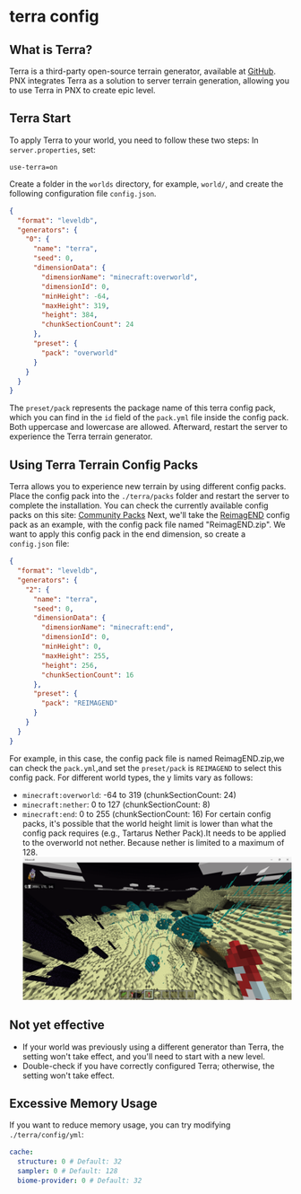 # terra config  

## What is Terra?  
Terra is a third-party open-source terrain generator, available at [GitHub](https://github.com/PolyhedralDev/Terra). PNX integrates Terra as a solution to server terrain generation, allowing you to use Terra in PNX to create epic level.

## Terra Start  
To apply Terra to your world, you need to follow these two steps:
In `server.properties`, set:
```properties
use-terra=on
```
Create a folder in the `worlds` directory, for example, `world/`, and create the following configuration file `config.json`.
```json
{
  "format": "leveldb",
  "generators": {
    "0": {
      "name": "terra",
      "seed": 0,
      "dimensionData": {
        "dimensionName": "minecraft:overworld",
        "dimensionId": 0,
        "minHeight": -64,
        "maxHeight": 319,
        "height": 384,
        "chunkSectionCount": 24
      },
      "preset": {
        "pack": "overworld"
      }
    }
  }
}
```
The `preset/pack` represents the package name of this terra config pack, which you can find in the `id` field of the `pack.yml` file inside the config pack. Both uppercase and lowercase are allowed.
Afterward, restart the server to experience the Terra terrain generator.

## Using Terra Terrain Config Packs
Terra allows you to experience new terrain by using different config packs. Place the config pack into the `./terra/packs` folder and restart the server to complete the installation.
You can check the currently available config packs on this site: [Community Packs](https://terra.polydev.org/config/community-packs.html)
Next, we'll take the [ReimagEND](https://github.com/justaureus/ReimagEND) config pack as an example, with the config pack file named "ReimagEND.zip".
We want to apply this config pack in the end dimension, so create a `config.json` file:
```json
{
  "format": "leveldb",
  "generators": {
    "2": {
      "name": "terra",
      "seed": 0,
      "dimensionData": {
        "dimensionName": "minecraft:end",
        "dimensionId": 0,
        "minHeight": 0,
        "maxHeight": 255,
        "height": 256,
        "chunkSectionCount": 16
      },
      "preset": {
        "pack": "REIMAGEND"
      }
    }
  }
}
```
For example, in this case, the config pack file is named ReimagEND.zip,we can check the `pack.yml`,and set the `preset/pack` is `REIMAGEND` to select this config pack.
For different world types, the y limits vary as follows:
- `minecraft:overworld`:    -64 to 319      (chunkSectionCount: 24)
- `minecraft:nether`:         0 to 127      (chunkSectionCount: 8)
- `minecraft:end`:            0 to 255      (chunkSectionCount: 16)
For certain config packs, it's possible that the world height limit is lower than what the config pack requires (e.g., Tartarus Nether Pack).It needs to be applied to the overworld not nether. Because nether is limited to a maximum of 128.
![REIMAGEND](../image/terra_faq/ReimagEND_min.png)

## Not yet effective
- If your world was previously using a different generator than Terra, the setting won't take effect, and you'll need to start with a new level.
- Double-check if you have correctly configured Terra; otherwise, the setting won't take effect.

## Excessive Memory Usage
If you want to reduce memory usage, you can try modifying `./terra/config/yml`:
```yaml
cache:
  structure: 0 # Default: 32
  sampler: 0 # Default: 128
  biome-provider: 0 # Default: 32
```